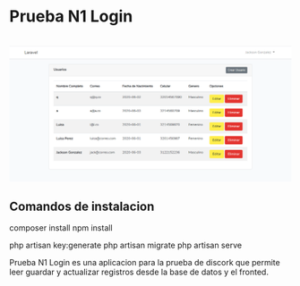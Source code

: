 <h1>Prueba N1 Login</h1><br>
<img src="public/img/Captura.PNG" alt="Dashboard"/>

## Comandos de instalacion
composer install
npm install

php artisan key:generate
php artisan migrate
php artisan serve

Prueba N1 Login es una aplicacion para la prueba de discork que permite leer guardar y actualizar registros desde la base de datos y el fronted.